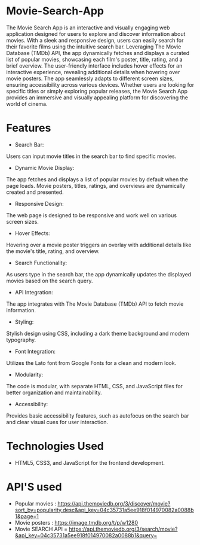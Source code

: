 # Movie-Search-App

The Movie Search App is an interactive and visually engaging web application designed for users to explore and discover information about movies. With a sleek and responsive design, users can easily search for their favorite films using the intuitive search bar. Leveraging The Movie Database (TMDb) API, the app dynamically fetches and displays a curated list of popular movies, showcasing each film's poster, title, rating, and a brief overview. The user-friendly interface includes hover effects for an interactive experience, revealing additional details when hovering over movie posters. The app seamlessly adapts to different screen sizes, ensuring accessibility across various devices. Whether users are looking for specific titles or simply exploring popular releases, the Movie Search App provides an immersive and visually appealing platform for discovering the world of cinema.

# Features
*  Search Bar:

Users can input movie titles in the search bar to find specific movies.
*  Dynamic Movie Display:

The app fetches and displays a list of popular movies by default when the page loads.
Movie posters, titles, ratings, and overviews are dynamically created and presented.
*  Responsive Design:

The web page is designed to be responsive and work well on various screen sizes.
*  Hover Effects:

Hovering over a movie poster triggers an overlay with additional details like the movie's title, rating, and overview.
*  Search Functionality:

As users type in the search bar, the app dynamically updates the displayed movies based on the search query.
*  API Integration:

The app integrates with The Movie Database (TMDb) API to fetch movie information.
*  Styling:

Stylish design using CSS, including a dark theme background and modern typography.
*  Font Integration:

Utilizes the Lato font from Google Fonts for a clean and modern look.
*  Modularity:

The code is modular, with separate HTML, CSS, and JavaScript files for better organization and maintainability.
*  Accessibility:

Provides basic accessibility features, such as autofocus on the search bar and clear visual cues for user interaction.


# Technologies Used
* HTML5, CSS3, and JavaScript for the frontend development.

# API'S used
* Popular movies : https://api.themoviedb.org/3/discover/movie?sort_by=popularity.desc&api_key=04c35731a5ee918f014970082a0088b1&page=1
* Movie posters : https://image.tmdb.org/t/p/w1280
* Movie SEARCH API = https://api.themoviedb.org/3/search/movie?&api_key=04c35731a5ee918f014970082a0088b1&query=

